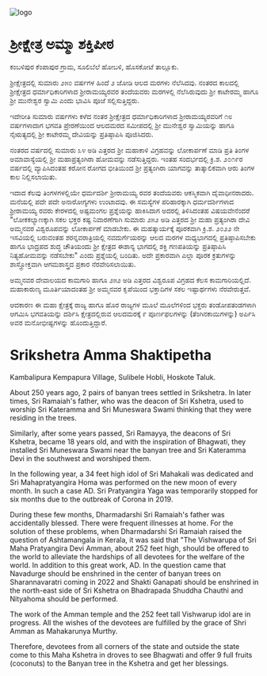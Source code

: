 ![logo](https://github.com/aspeetha/aspeetha.github.io/assets/136578913/2b748973-44f6-4a83-b0c1-8b91455b5ed1)
# ಶ್ರೀಕ್ಷೇತ್ರ ಅಮ್ಮಾ ಶಕ್ತಿಪೀಠ 
ಕಂಬಳಿಪುರ ಕೆಂಪಾಪುರ ಗ್ರಾಮ, ಸೂಲಿಬೆಲೆ ಹೋಬಳಿ, ಹೊಸಕೋಟೆ ತಾಲ್ಲೂಕು.

ಶ್ರೀಕ್ಷೇತ್ರದಲ್ಲಿ ಸುಮಾರು ೨೫೦ ವರ್ಷಗಳ ಹಿಂದೆ ೨ ಜೋಡಿ ಆಲದ ಮರಗಳು ನೆಲೆಸಿದವು.
ನಂತರದ ಕಾಲದಲ್ಲಿ ಶ್ರೀಕ್ಷೇತ್ರದ ಧರ್ಮಾಧಿಕಾರಿಗಳಾದ ಶ್ರೀರಾಮಯ್ಯರವರ ತಂದೆಯವರು ಮರಗಳಲ್ಲಿ  ನೆಲೆಸಿರುವುದು ಶ್ರೀ ಕಾಟೇರಮ್ಮ ಹಾಗೂ ಶ್ರೀ ಮುನೇಶ್ವರ ಸ್ವಾಮಿ ಎಂದು ಭಾವಿಸಿ ಪೂಜೆ ಸಲ್ಲಿಸುತ್ತಿದ್ದರು.

ಇದೇರೀತಿ ಸುಮಾರು ವರ್ಷಗಳು ಕಳೆದ ನಂತರ ಶ್ರೀಕ್ಷೇತ್ರದ ಧರ್ಮಾಧಿಕಾರಿಗಳಾದ  ಶ್ರೀರಾಮಯ್ಯರವರಿಗೆ ೧೮ ವರ್ಷಗಳಾದಾಗ ಭಗವತಿ ಪ್ರೇರಣೆಯಿಂದ ಆಲದಮರದ ಸಮೀಪದಲ್ಲಿ ಶ್ರೀ ಮುನೇಶ್ವರ ಸ್ವಾಮಿಯನ್ನು ಹಾಗೂ ನೈಋತ್ಯದಲ್ಲಿ ಶ್ರೀ ಕಾಟೇರಮ್ಮ ದೇವಿಯನ್ನು ಪ್ರತಿಷ್ಠಾಪಿಸಿ ಪೂಜಿಸಿದರು.

ನಂತರದ ವರ್ಷದಲ್ಲಿ ಸುಮಾರು ೩೪ ಅಡಿ ಎತ್ತರದ ಶ್ರೀ ಮಹಾಕಾಳಿ ವಿಗ್ರಹವನ್ನು ಲೋಕಾರ್ಪಣೆ ಮಾಡಿ ಪ್ರತಿ ತಿಂಗಳ ಅಮಾವಾಸ್ಯೆಯಲ್ಲಿ ಶ್ರೀ ಮಹಾಪ್ರತ್ಯಂಗಿರಾ ಹೋಮವನ್ನು ನಡೆಸುತ್ತಿದ್ದರು.
ಇಂತಹ ಸಂದರ್ಭದಲ್ಲಿ ಕ್ರಿ.ಶ. ೨೦೧೯ರ ವರ್ಷದಲ್ಲಿ ವ್ಯಾಪಿಸಿದಂತಹ ಕರೋನ ರೋಗದ  ಭೀತಿಯಿಂದ ಶ್ರೀ ಪ್ರತ್ಯಂಗಿರಾ ಯಾಗವನ್ನು ತಾತ್ಕಾಲಿಕವಾಗಿ ಆರು ತಿಂಗಳ ಕಾಲ ನಿಲ್ಲಿಸಲಾಯಿತು.

ಇದಾದ ಕೆಲವು ತಿಂಗಳಗಳಲ್ಲಿಯೇ ಧರ್ಮದರ್ಶಿ ಶ್ರೀರಾಮಯ್ಯ ರವರ ತಂದೆಯವರು ಆಕಸ್ಮಿಕವಾಗಿ ದೈವಾಧೀನರಾದರು. ಮನೆಯಲ್ಲಿ ಪದೇ ಪದೇ ಅನಾರೋಗ್ಯಗಳು ಉಂಟಾದವು.
ಈ ಸಮಸ್ಯೆಗಳ ಪರಿಹಾರಕ್ಕಾಗಿ ಧರ್ಮದರ್ಶಿಗಳಾದ ಶ್ರೀರಾಮಯ್ಯ ರವರು ಕೇರಳದಲ್ಲಿ ಅಷ್ಟಮಂಗಲ ಪ್ರಶ್ನೆಯನ್ನು ಹಾಕಿಸಿದಾಗ ಅದರಲ್ಲಿ ತಿಳಿಸಿದಂತಹ ವಿಷಯವೇನೆಂದರೆ "ಲೋಕಕಲ್ಯಾಣಕ್ಕಾಗಿ ಸಕಲ ಭಕ್ತರ ಕಷ್ಟ ನಿವಾರಣೆಗಾಗಿ ಸುಮಾರು ೨೫೨	 ಅಡಿ ಎತ್ತರದ ಶ್ರೀ ಮಹಾ ಪ್ರತ್ಯಂಗಿರಾ ದೇವಿ ಅಮ್ಮನವರ ವಿಶ್ವರೂಪವನ್ನು ಲೋಕಾರ್ಪಣೆ ಮಾಡಬೇಕು.
ಈ ಮಹತ್ಕಾರ್ಯಕ್ಕೆ ಪೂರಕವಾಗಿ ಕ್ರಿ.ಶ. ೨೦೨೨ ನೇ ಇಸವಿಯಲ್ಲಿ ಬರುವಂತಹ  ಶರನ್ನವರಾತ್ರಿಯಲ್ಲಿ ನವದುರ್ಗೆಯರನ್ನು ಆಲದ  ಮರಗಳ ಮಧ್ಯಭಾಗದಲ್ಲಿ ಪ್ರತಿಷ್ಠಾಪಿಸಬೇಕು ಹಾಗೂ ಭಾದ್ರಪದ ಶುದ್ಧ ಚೌತಿಯಂದು ಶ್ರೀ ಕ್ಷೇತ್ರದ ಈಶಾನ್ಯ ಭಾಗದಲ್ಲಿ ಶಕ್ತಿ ಗಣಪತಿಯನ್ನು  ಪ್ರತಿಷ್ಠಾಪಿಸಿ ನಿತ್ಯಹೋಮವನ್ನು ನಡೆಸಬೇಕು" ಎಂದು ಪ್ರಶ್ನೆಯಲ್ಲಿ ಬಂದಿತು.  ಅದೇ ಪ್ರಕಾರವಾಗಿ ಎಲ್ಲಾ ಪೂರಕ  ಕ್ರತುಗಳನ್ನು ಶಾಸ್ತ್ರೋಕ್ತವಾಗಿ ಆಗಮಶಾಸ್ತ್ರದ ಪ್ರಕಾರ ನೆರವೇರಿಸಲಾಯಿತು.

 ಅಮ್ಮನವರ ದೇವಾಲಯದ ಕಾಮಗಾರಿ ಹಾಗೂ ೨೫೨ ಅಡಿ ಎತ್ತರದ ವಿಶ್ವರೂಪ ವಿಗ್ರಹದ ಕೆಲಸ ಕಾಮಗಾರಿಯಲ್ಲಿದೆ.
ಮಹಾಕಾರುಣ್ಯ ಮೂರ್ತಿಯಾದಂತಹ ಶ್ರೀ ಅಮ್ಮನವರ ಕೃಪೆಯಿಂದ ಭಕ್ತಾದಿಗಳ ಸಕಲ ಇಷ್ಟಾರ್ಥಗಳು ನೆರವೇರುತ್ತವೆ.

 ಆದಕಾರಣ ಈ ಮಹಾ ಕ್ಷೇತ್ರಕ್ಕೆ ರಾಜ್ಯ ಹಾಗೂ ಹೊರ ರಾಜ್ಯಗಳ ಮೂಲೆ ಮೂಲೆಗಳಿಂದ ಭಕ್ತರು ತಂಡೋಪತಂಡಗಳಾಗಿ ಆಗಮಿಸಿ ಭಗವತಿಯನ್ನು ದರ್ಶಿಸಿ ಕ್ಷೇತ್ರದಲ್ಲಿರುವ ಆಲದಮರಕ್ಕೆ ೯ ಪೂರ್ಣಫಲಗಳನ್ನು (ತೆಂಗಿನಕಾಯಿಗಳನ್ನು) ಅರ್ಪಿಸಿ ಅವರ ಮನೋಭೀಷ್ಟಗಳನ್ನು ಹೊಂದುತ್ತಿದ್ದಾರೆ.
 
# Srikshetra Amma Shaktipetha
Kambalipura Kempapura Village, Sulibele Hobli, Hoskote Taluk.

About 250 years ago, 2 pairs of banyan trees settled in Srikshetra.
In later times, Sri Ramaiah's father, who was the deacon of Sri Kshetra, used to worship Sri Kateramma and Sri Muneswara Swami thinking that they were residing in the trees.

Similarly, after some years passed, Sri Ramayya, the deacons of Sri Kshetra, became 18 years old, and with the inspiration of Bhagwati, they installed Sri Muneswara Swami near the banyan tree and Sri Kateramma Devi in the southwest and worshiped them.

In the following year, a 34 feet high idol of Sri Mahakali was dedicated and Sri Mahapratyangira Homa was performed on the new moon of every month.
In such a case AD. Sri Pratyangira Yaga was temporarily stopped for six months due to the outbreak of Corona in 2019.

During these few months, Dharmadarshi Sri Ramaiah's father was accidentally blessed. There were frequent illnesses at home.
For the solution of these problems, when Dharmadarshi Sri Ramaiah raised the question of Ashtamangala in Kerala, it was said that "The Vishwarupa of Sri Maha Pratyangira Devi Amman, about 252 feet high, should be offered to the world to alleviate the hardships of all devotees for the welfare of the world.
In addition to this great work, AD. In the question came that Navadurge should be enshrined in the center of banyan trees on Sharannavaratri coming in 2022 and Shakti Ganapati should be enshrined in the north-east side of Sri Kshetra on Bhadrapada Shuddha Chauthi and Nityahoma should be performed.

  The work of the Amman temple and the 252 feet tall Vishwarup idol are in progress.
All the wishes of the devotees are fulfilled by the grace of Shri Amman as Mahakarunya Murthy.

  Therefore, devotees from all corners of the state and outside the state come to this Maha Kshetra in droves to see Bhagwati and offer 9 full fruits (coconuts) to the Banyan tree in the Kshetra and get her blessings.
